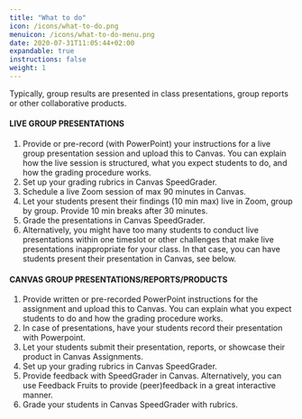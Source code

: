 ```yaml
---
title: "What to do"
icon: /icons/what-to-do.png
menuicon: /icons/what-to-do-menu.png
date: 2020-07-31T11:05:44+02:00
expandable: true
instructions: false
weight: 1
---
```


Typically, group results are presented in class presentations, group reports or other collaborative products.

#### LIVE GROUP PRESENTATIONS
1. Provide or pre-record (with PowerPoint) your instructions for a live group presentation session and upload this to Canvas. You can explain how the live session is structured, what you expect students to do, and how the grading procedure works.
2. Set up your grading rubrics in Canvas SpeedGrader.
3. Schedule a live Zoom session of max 90 minutes in Canvas.
4. Let your students present their findings (10 min max) live in Zoom, group by group. Provide 10 min breaks after 30 minutes.
5. Grade the presentations in Canvas SpeedGrader.
6. Alternatively, you might have too many students to conduct live presentations within one timeslot or other challenges that make live presentations inappropriate for your class. In that case, you can have students present their presentation in Canvas, see below.

#### CANVAS GROUP PRESENTATIONS/REPORTS/PRODUCTS
1. Provide written or pre-recorded PowerPoint instructions for the assignment and upload this to Canvas. You can explain what you expect students to do and how the grading procedure works.
2. In case of presentations, have your students record their presentation with Powerpoint.
3. Let your students submit their presentation, reports, or showcase their product in Canvas Assignments.
4. Set up your grading rubrics in Canvas SpeedGrader.
5. Provide feedback with SpeedGrader in Canvas. Alternatively, you can use Feedback Fruits to provide (peer)feedback in a great interactive manner.
6. Grade your students in Canvas SpeedGrader with rubrics.

